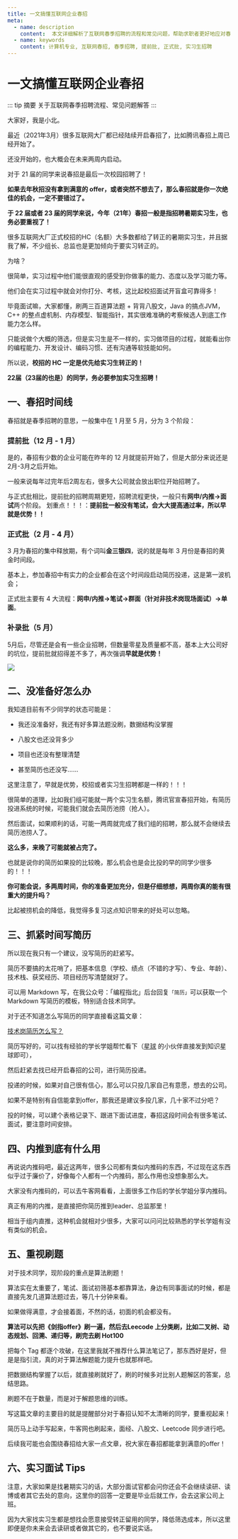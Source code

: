 ```yaml
---
title: 一文搞懂互联网企业春招
meta:
  - name: description
    content:  本文详细解析了互联网春季招聘的流程和常见问题，帮助求职者更好地应对春招挑战。
  - name: keywords
    content: 计算机专业, 互联网春招, 春季招聘, 提前批, 正式批, 实习生招聘
---
```


# 一文搞懂互联网企业春招

::: tip 摘要
关于互联网春季招聘流程、常见问题解答
:::

大家好，我是小北。

最近（2021年3月）很多互联网大厂都已经陆续开启春招了，比如腾讯春招上周已经开始了。

还没开始的，也大概会在未来两周内启动。

对于 21 届的同学来说春招是最后一次校园招聘了！

**如果去年秋招没有拿到满意的 offer，或者突然不想去了，那么春招就是你一次绝佳的机会，一定不要错过了。**

**于 22 届或者 23 届的同学来说，今年（21年）春招一般是指招聘暑期实习生，也务必要重视了！**

很多互联网大厂正式校招的HC（名额）大多数都给了转正的暑期实习生，并且据我了解，不少组长、总监也是更加倾向于要实习转正的。

为啥？

很简单，实习过程中他们能很直观的感受到你做事的能力、态度以及学习能力等。

他们会在实习过程中就会对你打分、考核，这比起校招面试开盲盒可靠得多！

毕竟面试嘛，大家都懂，刷两三百道算法题 + 背背八股文，Java 的搞点JVM，C++ 的整点虚机制、内存模型、智能指针，其实很难准确的考察候选人到底工作能力怎么样。

只能说做个大概的筛选，但是实习生是不一样的，实习做项目的过程，就能看出你的编程能力、开发设计、编码习惯、还有沟通等软技能如何。

所以说，**校招的 HC 一定是优先给实习生转正的！**

**22届（23届的也是）的同学，务必要参加实习生招聘！**

## 一、春招时间线

春招就是春季招聘的意思，一般集中在 1 月至 5 月，分为 3 个阶段：

### 提前批（12 月 - 1 月）

是的，春招有少数的企业可能在昨年的 12 月就提前开始了，但是大部分来说还是 2月-3月之后开始。

一般来说每年过完年后2周左右，很多大公司就会放出职位开始招聘了。

与正式批相比，提前批的招聘周期更短，招聘流程更快，一般只有**网申/内推→面试**两个阶段。
划重点！！！：**提前批一般没有笔试，会大大提高通过率，所以早就是优势！！**

### 正式批（2 月 - 4 月）

3 月为春招的集中释放期，有个词叫**金三银四**，说的就是每年 3 月份是春招的黄金时间段。

基本上，参加春招中有实力的企业都会在这个时间段启动简历投递，这是第一波机会；	

正式批主要有 4 大流程：**网申/内推→笔试→群面（针对非技术岗现场面试）→单面**。

### 补录批（5 月）

5月后，尽管还是会有一些企业招聘，但数量零星及质量都不高，基本上大公司好的坑位，提前批就招得差不多了，再次强调**早就是优势！**

![](https://cdn.how2cs.cn/csguide/150655.jpg)

## 二、没准备好怎么办

我知道目前有不少同学的状态可能是：

* 我还没准备好，我还有好多算法题没刷，数据结构没掌握

* 八股文也还没背多少

* 项目也还没有整理清楚

* 甚至简历也还没写......

这里注意了，早就是优势，校招或者实习生招聘都是一样的！！！

很简单的道理，比如我们组可能就一两个实习生名额，腾讯官宣春招开始，有简历投进系统的时候，可能我们就会去简历池捞（抢人）。

然后面试，如果顺利的话，可能一两周就完成了我们组的招聘，那么就不会继续去简历池捞人了。

**这么多，来晚了可能就被占完了。**

也就是说你的简历如果投的比较晚，那么机会也是会比投的早的同学少很多的！！！

**你可能会说，多两周时间，你的准备更加充分，但是仔细想想，两周你真的能有很重大的提升吗？**

比起被捞机会的降低，我觉得多复习这点知识带来的好处可以忽略。

## 三、抓紧时间写简历

所以现在我只有一个建议，没写简历的赶紧写。

简历不要搞的太花哨了，把基本信息（学校、绩点（不错的才写）、专业、年龄）、技术栈、获奖经历、项目经历写清楚就好了。

可以用 Markdown 写，在我公众号：「编程指北」后台回复`「简历」`可以获取一个 Markdown 写简历的模板，特别适合技术同学。

对于还不知道怎么写简历的同学直接看这篇文章：

[技术岗简历怎么写？](/offer/how_to_resume.html)

简历写好的，可以找有经验的学长学姐帮忙看下（[星球](https://www.yuque.com/csguide/go) 的小伙伴直接发到知识星球即可），

然后赶紧去找已经开启春招的公司，进行简历投递。

投递的时候，如果对自己很有信心，那么可以只投几家自己有意愿，想去的公司。

如果不是特别有自信能拿到offer，那我还是建议多投几家，几十家不过分吧？

投的时候，可以建个表格记录下、跟进下面试进度，春招这段时间会有很多笔试、面试，要注意时间安排。

## 四、内推到底有什么用

再说说内推码吧，最近这两年，很多公司都有类似内推码的东西，不过现在这东西似乎过于廉价了，好像每个人都有一个内推码，那么作用也没想象那么大。

大家没有内推码的，可以去牛客网看看，上面很多工作后的学长学姐分享内推码。

真正有用的内推，是直接把你简历推到leader、总监那里！

相当于组内直推，这种机会就相对少很多，大家可以问问比较熟悉的学长学姐有没有类似的机会。

## 五、重视刷题

对于技术同学，现阶段的重点是算法刷题！

算法实在太重要了，笔试、面试初筛基本都靠算法，身边有同事面试的时候，都是直接先发几道算法题过去，等几十分钟来看。

如果做得满意，才会接着面，不然的话，初面的机会都没有。

**算法可以先把《剑指offer》刷一遍，然后去Leecode 上分类刷，比如二叉树、动态规划、回溯、递归等，刷完去刷 Hot100**

把每个 Tag 都逐个攻破，在这里我就不推荐什么算法笔记了，那东西好是好，但是是指引流，真的对于算法解题能力提升也就那样吧。

把数据结构掌握了以后，就直接刷就好了，刷的时候多对比别人题解区的答案，总结思路。

刷题不在于数量，而是对于解题思维的训练。

写这篇文章的主要目的就是提醒部分对于春招认知不太清晰的同学，要重视起来！

简历马上动手写起来，牛客网也刷起来，面经、八股文、Leetcode 同步进行吧。

后续我可能也会围绕春招给大家一点文章，祝大家在春招都能拿到满意的offer！

## 六、实习面试 Tips

注意，大家如果是找暑期实习的话，大部分面试官都会问你还会不会继续读研、读博或者其它去处的意向，这里你的回答一定要是毕业后就工作，会去这家公司上班。

因为大家找实习生都是想找会愿意接受转正留用的同学，降低筛选成本，所以这里即便是你未来会去读研或者做其它的，也不要说实话。
